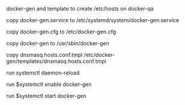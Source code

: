 
docker-gen and template to create /etc/hosts on docker-qa


copy docker-gen.service to /etc/systemd/system/docker-gen.service

copy docker-gen.cfg  to /etc/docker-gen.cfg

copy docker-gen to /usr/sbin/docker-gen

copy dnsmasq.hosts.conf.tmpl  /etc/docker-gen/templates/dnsmasq.hosts.conf.tmpl


run systemctl daemon-reload

run $systemctl enable docker-gen

run $systemctl start docker-gen


